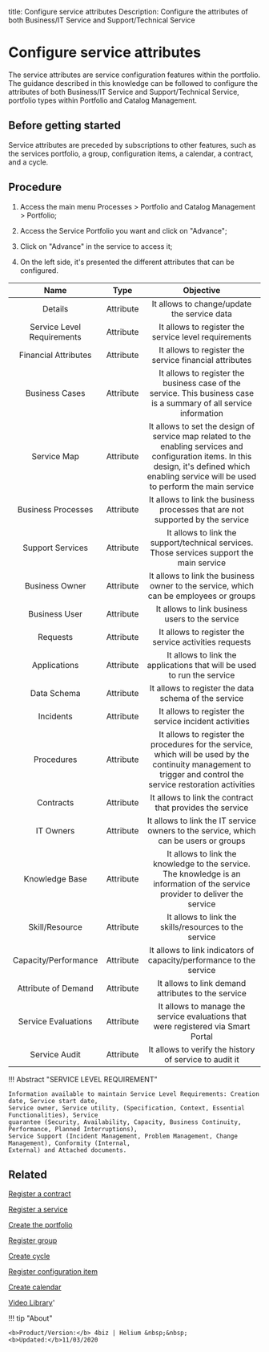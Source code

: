 title:  Configure service attributes
Description: Configure the attributes of both Business/IT Service and Support/Technical Service

# Configure service attributes

The service attributes are service configuration features within the portfolio.
The guidance described in this knowledge can be followed to configure the attributes of both Business/IT Service and Support/Technical Service, portfolio types within Portfolio and Catalog Management.

Before getting started
--------------------------

Service attributes are preceded by subscriptions to other features, such as the
services portfolio, a group, configuration items, a calendar, a contract, and a
cycle.

Procedure
-------------

1.  Access the main menu Processes \> Portfolio and Catalog Management \>
    Portfolio;

2.  Access the Service Portfolio you want and click on "Advance";

3.  Click on "Advance" in the service to access it;

4.  On the left side, it's presented the different attributes that can be
    configured.

|          **Name**          |  **Type** |                                                                                           **Objective**                                                                                           |
|:--------------------------:|:---------:|:-------------------------------------------------------------------------------------------------------------------------------------------------------------------------------------------------:|
|           Details          | Attribute |                                                                            It allows to change/update the service data                                                                            |
| Service Level Requirements | Attribute |                                                                        It allows to register the service level requirements                                                                       |
|    Financial Attributes    | Attribute |                                                                       It allows to register the service financial attributes                                                                      |
|       Business Cases       | Attribute |                                         It allows to register the business case of the service. This business case is a summary of all service information                                        |
|         Service Map        | Attribute | It allows to set the design of service map related to the enabling services and configuration items. In this design, it's defined which enabling service will be used to perform the main service |
|     Business Processes     | Attribute |                                                           It allows to link the business processes that are not supported by the service                                                          |
|      Support Services      | Attribute |                                                     It allows to link the support/technical services. Those services support the main service                                                     |
|       Business Owner       | Attribute |                                                       It allows to link the business owner to the service, which can be employees or groups                                                       |
|        Business User       | Attribute |                                                                          It allows to link business users to the service                                                                          |
|          Requests          | Attribute |                                                                       It allows to register the service activities requests                                                                       |
|        Applications        | Attribute |                                                              It allows to link the applications that will be used to run the service                                                              |
|         Data Schema        | Attribute |                                                                        It allows to register the data schema of the service                                                                       |
|          Incidents         | Attribute |                                                                       It allows to register the service incident activities                                                                       |
|         Procedures         | Attribute |                  It allows to register the procedures for the service, which will be used by the continuity management to trigger and control the service restoration activities                  |
|          Contracts         | Attribute |                                                                      It allows to link the contract that provides the service                                                                     |
|          IT Owners         | Attribute |                                                        It allows to link the IT service owners to the service, which can be users or groups                                                       |
|       Knowledge Base       | Attribute |                                   It allows to link the knowledge to the service. The knowledge is an information of the service provider to deliver the service                                  |
|       Skill/Resource       | Attribute |                                                                       It allows to link the skills/resources to the service                                                                       |
|    Capacity/Performance    | Attribute |                                                                It allows to link indicators of capacity/performance to the service                                                                |
|     Attribute of Demand    | Attribute |                                                                         It allows to link demand attributes to the service                                                                        |
|     Service Evaluations    | Attribute |                                                         It allows to manage the service evaluations that were registered via Smart Portal                                                         |
|        Service Audit       | Attribute |                                                                       It allows to verify the history of service to audit it                                                                      |


!!! Abstract "SERVICE LEVEL REQUIREMENT"

    Information available to maintain Service Level Requirements: Creation date, Service start date,
    Service owner, Service utility, (Specification, Context, Essential Functionalities), Service
    guarantee (Security, Availability, Capacity, Business Continuity, Performance, Planned Interruptions),
    Service Support (Incident Management, Problem Management, Change Management), Conformity (Internal,
    External) and Attached documents.


Related
-----------

[Register a contract](/en-us/4biz-helium/additional-features/contract-management/use/register-contract.html)

[Register a service](/en-us/4biz-helium/processes/portfolio-and-catalog/use/register-a-service.html)

[Create the portfolio](/en-us/4biz-helium/processes/portfolio-and-catalog/use/create-the-portfolio.html)

[Register group](/en-us/4biz-helium/initial-settings/access-settings/user/register-groups.html)

[Create cycle](/en-us/4biz-helium/platform-administration/time/create-cycle.html)

[Register configuration item](/en-us/4biz-helium/processes/configuration/use/register-CI.html)

[Create calendar](/en-us/4biz-helium/platform-administration/time/create-calendar.html)

<i class='fa fa-youtube-play  fa-2x' style='color:#97ce17;vertical-align: middle;'> </i> [Video Library](https://www.youtube.com/playlist?list=PLB5qK2uzf2RNx1eXRaihDR_bxXjGhgFut)'

!!! tip "About"

    <b>Product/Version:</b> 4biz | Helium &nbsp;&nbsp;
    <b>Updated:</b>11/03/2020


